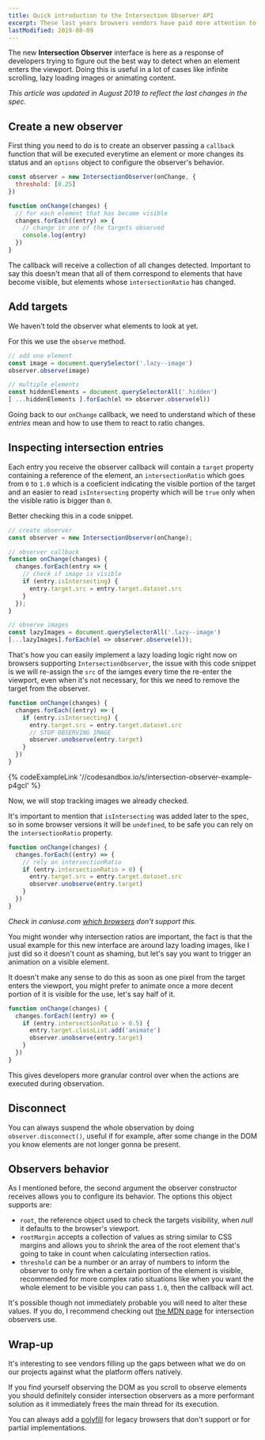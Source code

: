 ```yaml
---
title: Quick introduction to the Intersection Observer API
excerpt: These last years browsers vendors have paid more attention to the riddles developers were trying to solve to implement native and more performant solutions, and this one was a high on the list.
lastModified: 2019-08-09
---
```


The new **Intersection Observer** interface is here as a response of developers trying to figure out the best way to detect when an element enters the viewport. Doing this is useful in a lot of cases like infinite scrolling, lazy loading images or animating content.

_This article was updated in August 2019 to reflect the last changes in the spec._

## Create a new observer

First thing you need to do is to create an observer passing a `callback` function that will be executed everytime an element or more changes its status and an `options` object to configure the observer's behavior.

```js
const observer = new IntersectionObserver(onChange, {
  threshold: [0.25]
})

function onChange(changes) {
  // for each element that has become visible
  changes.forEach((entry) => {
    // change in one of the targets observed
    console.log(entry)
  })
}
```

The callback will receive a collection of all changes detected. Important to say this doesn't mean that all of them correspond to elements that have become visible, but elements whose `intersectionRatio` has changed.

## Add targets

We haven't told the observer what elements to look at yet.

For this we use the `observe` method.

```js
// add one element
const image = document.querySelector('.lazy--image')
observer.observe(image)

// multiple elements
const hiddenElements = document.querySelectorAll('.hidden')
[ ...hiddenElements ].forEach(el => observer.observe(el))
```

Going back to our `onChange` callback, we need to understand which of these _entries_ mean and how to use them to react to ratio changes.

## Inspecting intersection entries

Each entry you receive the observer callback will contain a `target` property containing a reference of the element, an `intersectionRatio` which goes from `0` to `1.0` which is a coeficient indicating the visible portion of the target and an easier to read `isIntersecting` property which will be `true` only when the visible ratio is bigger than `0`.

Better checking this in a code snippet.

```js
// create observer
const observer = new IntersectionObserver(onChange);

// observer callback
function onChange(changes) {
  changes.forEach(entry => {
    // check if image is visible
    if (entry.isIntersecting) {
      entry.target.src = entry.target.dataset.src
    }
  });
}

// observe images
const lazyImages = document.querySelectorAll('.lazy--image')
[...lazyImages].forEach(el => observer.observe(el));
```

That's how you can easily implement a lazy loading logic right now on browsers supporting `IntersectionObserver`, the issue with this code snippet is we will re-assign the `src` of the iamges every time the re-enter the viewport, even when it's not necessary, for this we need to remove the target from the observer.

```js
function onChange(changes) {
  changes.forEach((entry) => {
    if (entry.isIntersecting) {
      entry.target.src = entry.target.dataset.src
      // STOP OBSERVING IMAGE
      observer.unobserve(entry.target)
    }
  })
}
```

{% codeExampleLink '//codesandbox.io/s/intersection-observer-example-p4gcl' %}

Now, we will stop tracking images we already checked.

It's important to mention that `isIntersecting` was added later to the spec, so in some browser versions it will be `undefined`, to be safe you can rely on the `intersectionRatio` property.

```js
function onChange(changes) {
  changes.forEach((entry) => {
    // rely on intersectionRatio
    if (entry.intersectionRatio > 0) {
      entry.target.src = entry.target.dataset.src
      observer.unobserve(entry.target)
    }
  })
}
```

_Check in caniuse.com [which browsers](https://caniuse.com/#feat=intersectionobserver) don't support this._

You might wonder why intersection ratios are important, the fact is that the usual example for this new interface are around lazy loading images, like I just did so it doesn't count as shaming, but let's say you want to trigger an animation on a visible element.

It doesn't make any sense to do this as soon as one pixel from the target enters the viewport, you might prefer to animate once a more decent portion of it is visible for the use, let's say half of it.

```js
function onChange(changes) {
  changes.forEach((entry) => {
    if (entry.intersectionRatio > 0.5) {
      entry.target.classList.add('animate')
      observer.unobserve(entry.target)
    }
  })
}
```

This gives developers more granular control over when the actions are executed during observation.

## Disconnect

You can always suspend the whole observation by doing `observer.disconnect()`, useful if for example, after some change in the DOM you know elements are not longer gonna be present.

## Observers behavior

As I mentioned before, the second argument the observer constructor receives allows you to configure its behavior. The options this object supports are:

- `root`, the reference object used to check the targets visibility, when _null_ it defaults to the browser's viewport.
- `rootMargin` accepts a collection of values as string similar to CSS margins and allows you to shrink the area of the root element that's going to take in count when calculating intersection ratios.
- `threshold` can be a number or an array of numbers to inform the observer to only fire when a certain portion of the element is visible, recommended for more complex ratio situations like when you want the whole element to be visible you can pass `1.0`, then the callback will act.

It's possible though not immediately probable you will need to alter these values. If you do, I recommend checking out [the MDN page](https://developer.mozilla.org/en-US/docs/Web/API/Intersection_Observer_API) for intersection observers use.

## Wrap-up

It's interesting to see vendors filling up the gaps between what we do on our projects against what the platform offers natively.

If you find yourself observing the DOM as you scroll to observe elements you should definitely consider intersection observers as a more performant solution as it immediately frees the main thread for its execution.

You can always add a [polyfill](https://github.com/w3c/IntersectionObserver/tree/master/polyfill) for legacy browsers that don't support or for partial implementations.
